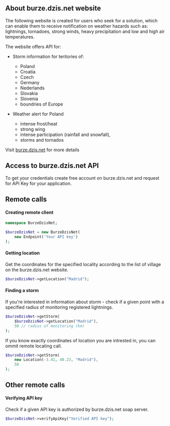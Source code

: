 ## About burze.dzis.net website

The following website is created for users who seek for a solution, which can enable them to receive notification on weather hazards such as: lightnings, tornadoes, strong winds, heavy precipitation and low and high air temperatures.

The website offers API for:
- Storm information for teritories of:
    - Poland
    - Croatia
    - Czech
    - Germany
    - Nederlands
    - Slovakia
    - Slovenia
    - boundries of Europe
    
- Weather alert for Poland
    - intense frost/heat
    - strong wing
    - intense participation (rainfall and snowfall),
    - storms and tornados

Visit [burze.dzis.net](http://www.burze.dzis.net) for more details


## Access to burze.dzis.net API

To get your credentials create free account on burze.dzis.net and request for API Key for your application.


## Remote calls

#### Creating remote client

```php
namespace BurzeDzisNet;

$burzeDzisNet = new BurzeDzisNet(
    new Endpoint('Your API key')
);
```

#### Getting location

Get the coordinates for the specified locality according to the list of village on the burze.dzis.net website.

```php
$burzeDzisNet->getLocation("Madrid");
```

#### Finding a storm

If you're interested in information about storm - check if a given point with a specified radius of monitoring registered lightnings.

```php
$burzeDzisNet->getStorm(
    $burzeDzisNet->getLocation("Madrid"),
    50 // radius of monitoring (km)
);
```

If you know exactly coordinates of location you are intrested in, you can ommit remote locating call.

```php
$burzeDzisNet->getStorm(
    new Location(-3.41, 40.23, "Madrid"),
    50
);
```

## Other remote calls

#### Verifying API key

Check if a given API key is authorized by burze.dzis.net soap server.

```php
$burzeDzisNet->verifyApiKey("Verified API key");
```

